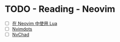 # TODO - Reading - Neovim

- [ ] [在 Neovim 中使用 Lua](https://github.com/glepnir/nvim-lua-guide-zh)
- [ ] [Nvimdots](https://github.com/ayamir/nvimdots)
- [ ] [NvChad](https://github.com/NvChad/NvChad)
